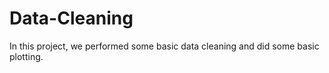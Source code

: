 # Data-Cleaning
In this project, we performed some basic data  cleaning and did some basic plotting.
